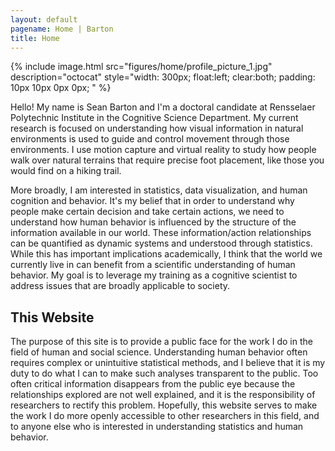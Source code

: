 ```yaml
---
layout: default
pagename: Home | Barton
title: Home
---
```


{% include image.html src="figures/home/profile_picture_1.jpg" description="octocat" style="width: 300px; float:left; clear:both; padding: 10px 10px 0px 0px; " %}

Hello! My name is Sean Barton and I'm a doctoral candidate at Rensselaer Polytechnic Institute in the Cognitive Science Department. My current research is focused on understanding how visual information in natural environments is used to guide and control movement through those environments. I use motion capture and virtual reality to study how people walk over natural terrains that require precise foot placement, like those you would find on a hiking trail.

More broadly, I am interested in statistics, data visualization, and human cognition and behavior. It's my belief that in order to understand why people make certain decision and take certain actions, we need to understand how human behavior is influenced by the structure of the information available in our world. These information/action relationships can be quantified as dynamic systems and understood through statistics. While this has important implications academically, I think that the world we currently live in can benefit from a scientific understanding of human behavior. My goal is to leverage my training as a cognitive scientist to address issues that are broadly applicable to society.

## This Website

The purpose of this site is to provide a public face for the work I do in the field of human and social science. Understanding human behavior often requires complex or unintuitive statistical methods, and I believe that it is my duty to do what I can to make such analyses transparent to the public. Too often critical information disappears from the public eye because the relationships explored are not well explained, and it is the responsibility of researchers to rectify this problem. Hopefully, this website serves to make the work I do more openly accessible to other researchers in this field, and to anyone else who is interested in understanding statistics and human behavior.
